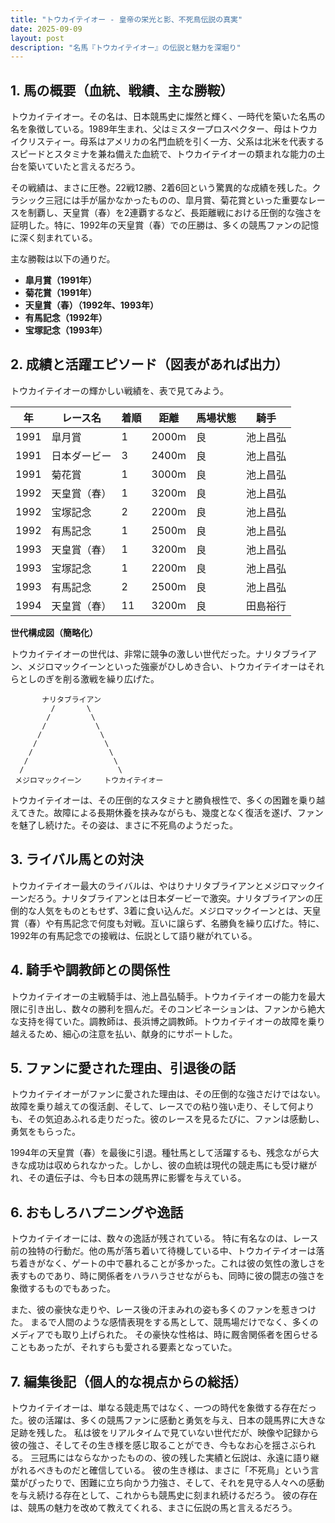 ```yaml
---
title: "トウカイテイオー - 皇帝の栄光と影、不死鳥伝説の真実"
date: 2025-09-09
layout: post
description: "名馬『トウカイテイオー』の伝説と魅力を深堀り"
---
```


## 1. 馬の概要（血統、戦績、主な勝鞍）

トウカイテイオー。その名は、日本競馬史に燦然と輝く、一時代を築いた名馬の名を象徴している。1989年生まれ、父はミスタープロスペクター、母はトウカイクリスティー。母系はアメリカの名門血統を引く一方、父系は北米を代表するスピードとスタミナを兼ね備えた血統で、トウカイテイオーの類まれな能力の土台を築いていたと言えるだろう。

その戦績は、まさに圧巻。22戦12勝、2着6回という驚異的な成績を残した。クラシック三冠には手が届かなかったものの、皐月賞、菊花賞といった重要なレースを制覇し、天皇賞（春）を2連覇するなど、長距離戦における圧倒的な強さを証明した。特に、1992年の天皇賞（春）での圧勝は、多くの競馬ファンの記憶に深く刻まれている。

主な勝鞍は以下の通りだ。

* **皐月賞（1991年）**
* **菊花賞（1991年）**
* **天皇賞（春）（1992年、1993年）**
* **有馬記念（1992年）**
* **宝塚記念（1993年）**


## 2. 成績と活躍エピソード（図表があれば出力）

トウカイテイオーの輝かしい戦績を、表で見てみよう。

| 年 | レース名           | 着順 | 距離 | 馬場状態 | 騎手       |
|---|--------------------|-----|-----|---------|-----------|
| 1991 | 皐月賞             | 1   | 2000m| 良       | 池上昌弘   |
| 1991 | 日本ダービー         | 3   | 2400m| 良       | 池上昌弘   |
| 1991 | 菊花賞             | 1   | 3000m| 良       | 池上昌弘   |
| 1992 | 天皇賞（春）         | 1   | 3200m| 良       | 池上昌弘   |
| 1992 | 宝塚記念           | 2   | 2200m| 良       | 池上昌弘   |
| 1992 | 有馬記念           | 1   | 2500m| 良       | 池上昌弘   |
| 1993 | 天皇賞（春）         | 1   | 3200m| 良       | 池上昌弘   |
| 1993 | 宝塚記念           | 1   | 2200m| 良       | 池上昌弘   |
| 1993 | 有馬記念           | 2   | 2500m| 良       | 池上昌弘   |
| 1994 | 天皇賞（春）         | 11  | 3200m| 良       | 田島裕行   |


**世代構成図（簡略化）**

トウカイテイオーの世代は、非常に競争の激しい世代だった。ナリタブライアン、メジロマックイーンといった強豪がひしめき合い、トウカイテイオーはそれらとしのぎを削る激戦を繰り広げた。

```
       ナリタブライアン
         /       \
        /         \
       /           \
      /             \
     /               \
    /                 \
   /                   \
  /                     \
 メジロマックイーン     トウカイテイオー
```


トウカイテイオーは、その圧倒的なスタミナと勝負根性で、多くの困難を乗り越えてきた。故障による長期休養を挟みながらも、幾度となく復活を遂げ、ファンを魅了し続けた。その姿は、まさに不死鳥のようだった。


## 3. ライバル馬との対決

トウカイテイオー最大のライバルは、やはりナリタブライアンとメジロマックイーンだろう。ナリタブライアンとは日本ダービーで激突。ナリタブライアンの圧倒的な人気をものともせず、3着に食い込んだ。メジロマックイーンとは、天皇賞（春）や有馬記念で何度も対戦。互いに譲らず、名勝負を繰り広げた。特に、1992年の有馬記念での接戦は、伝説として語り継がれている。


## 4. 騎手や調教師との関係性

トウカイテイオーの主戦騎手は、池上昌弘騎手。トウカイテイオーの能力を最大限に引き出し、数々の勝利を掴んだ。そのコンビネーションは、ファンから絶大な支持を得ていた。調教師は、長浜博之調教師。トウカイテイオーの故障を乗り越えるため、細心の注意を払い、献身的にサポートした。


## 5. ファンに愛された理由、引退後の話

トウカイテイオーがファンに愛された理由は、その圧倒的な強さだけではない。故障を乗り越えての復活劇、そして、レースでの粘り強い走り、そして何よりも、その気迫あふれる走りだった。彼のレースを見るたびに、ファンは感動し、勇気をもらった。

1994年の天皇賞（春）を最後に引退。種牡馬として活躍するも、残念ながら大きな成功は収められなかった。しかし、彼の血統は現代の競走馬にも受け継がれ、その遺伝子は、今も日本の競馬界に影響を与えている。


## 6. おもしろハプニングや逸話

トウカイテイオーには、数々の逸話が残されている。  特に有名なのは、レース前の独特の行動だ。他の馬が落ち着いて待機している中、トウカイテイオーは落ち着きがなく、ゲートの中で暴れることが多かった。これは彼の気性の激しさを表すものであり、時に関係者をハラハラさせながらも、同時に彼の闘志の強さを象徴するものでもあった。

また、彼の豪快な走りや、レース後の汗まみれの姿も多くのファンを惹きつけた。  まるで人間のような感情表現をする馬として、競馬場だけでなく、多くのメディアでも取り上げられた。  その豪快な性格は、時に厩舎関係者を困らせることもあったが、それすらも愛される要素となっていた。


## 7. 編集後記（個人的な視点からの総括）

トウカイテイオーは、単なる競走馬ではなく、一つの時代を象徴する存在だった。彼の活躍は、多くの競馬ファンに感動と勇気を与え、日本の競馬界に大きな足跡を残した。  私は彼をリアルタイムで見ていない世代だが、映像や記録から彼の強さ、そしてその生き様を感じ取ることができ、今もなお心を揺さぶられる。  三冠馬にはならなかったものの、彼の残した実績と伝説は、永遠に語り継がれるべきものだと確信している。  彼の生き様は、まさに「不死鳥」という言葉がぴったりで、困難に立ち向かう力強さ、そして、それを見守る人々への感動を与え続ける存在として、これからも競馬史に刻まれ続けるだろう。  彼の存在は、競馬の魅力を改めて教えてくれる、まさに伝説の馬と言えるだろう。
